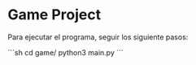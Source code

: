 # Game Project

Para ejecutar el programa, seguir los siguiente pasos:

´´´sh
cd game/
python3 main.py
´´´
